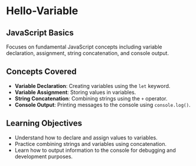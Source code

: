 # Hello-Variable

## JavaScript Basics

Focuses on fundamental JavaScript concepts including variable declaration, assignment, string concatenation, and console output.

## Concepts Covered

- **Variable Declaration**: Creating variables using the `let` keyword.
- **Variable Assignment**: Storing values in variables.
- **String Concatenation**: Combining strings using the `+` operator.
- **Console Output**: Printing messages to the console using `console.log()`.

## Learning Objectives

- Understand how to declare and assign values to variables.
- Practice combining strings and variables using concatenation.
- Learn how to output information to the console for debugging and development purposes.

